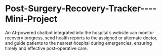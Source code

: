 # Post-Surgery-Recovery-Tracker----Mini-Project
An AI-powered chatbot integrated into the hospital’s website can monitor  recovery progress, send health reports to the assigned or alternate doctor, and guide patients to the  nearest hospital during emergencies, ensuring timely and effective post-operative care.
